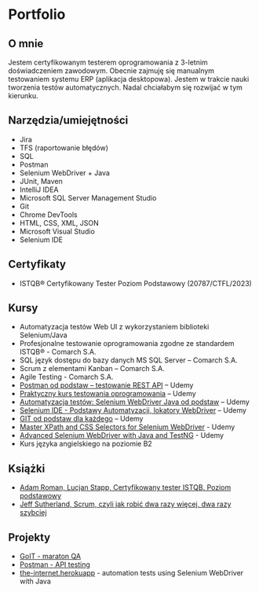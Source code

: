 # Portfolio

## O mnie
Jestem certyfikowanym testerem oprogramowania z 3-letnim doświadczeniem zawodowym. Obecnie zajmuję się manualnym testowaniem systemu ERP (aplikacja desktopowa). Jestem w trakcie nauki tworzenia testów automatycznych. Nadal chciałabym się rozwijać w tym kierunku.

## Narzędzia/umiejętności

* Jira
* TFS (raportowanie błędów)
*	SQL
*	Postman
*	Selenium WebDriver + Java
*	JUnit, Maven
*	IntelliJ IDEA
*	Microsoft SQL Server Management Studio
*	Git
*	Chrome DevTools
*	HTML, CSS, XML, JSON
*	Microsoft Visual Studio
*	Selenium IDE

## Certyfikaty
* ISTQB® Certyfikowany Tester Poziom Podstawowy (20787/CTFL/2023)

## Kursy
* Automatyzacja testów Web UI z wykorzystaniem biblioteki Selenium/Java
* Profesjonalne testowanie oprogramowania zgodne ze standardem ISTQB® - Comarch S.A.
* SQL język dostępu do bazy danych MS SQL Server – Comarch S.A.
* Scrum z elementami Kanban – Comarch S.A.
* Agile Testing - Comarch S.A.
* [Postman od podstaw – testowanie REST API](https://www.udemy.com/course/kurs-postman/) – Udemy
* [Praktyczny kurs testowania oprogramowania](https://www.udemy.com/course/praktyczny-kurs-testowania-oprogramowania/) – Udemy
* [Automatyzacja testów: Selenium WebDriver Java od podstaw](https://www.udemy.com/course/automatyzacja-testow-selenium-webdriver-java-od-podstaw/) – Udemy
* [Selenium IDE - Podstawy Automatyzacji, lokatory WebDriver](https://www.udemy.com/course/selenium-ide-podstawy/) – Udemy
* [GIT od podstaw dla każdego](https://www.udemy.com/course/git-od-podstaw-dla-kazdego/) – Udemy
* [Master XPath and CSS Selectors for Selenium WebDriver](https://www.udemy.com/course/xpath-and-css-selectors/) - Udemy
* [Advanced Selenium WebDriver with Java and TestNG](https://www.udemy.com/course/advanced-selenium-webdriver/) - Udemy
* Kurs języka angielskiego na poziomie B2

## Książki
*	[Adam Roman, Lucjan Stapp, Certyfikowany tester ISTQB. Poziom podstawowy](https://helion.pl/ksiazki/certyfikowany-tester-istqb-poziom-podstawowy-adam-roman-lucjan-stapp,ctispv.htm#format/d)
*	[Jeff Sutherland, Scrum, czyli jak robić dwa razy więcej, dwa razy szybciej](https://helion.pl/ksiazki/scrum-czyli-jak-robic-dwa-razy-wiecej-dwa-razy-szybciej-jeff-sutherland,e_1otu.htm#format/e)

## Projekty
* [GoIT - maraton QA](https://github.com/agnieszkafras/GoIT-maraton-QA)
* [Postman - API testing](https://github.com/agnieszkafras/postman-API-testing)
* [the-internet.herokuapp](https://github.com/agnieszkafras/the-internet.herokuapp) - automation tests using Selenium WebDriver with Java

